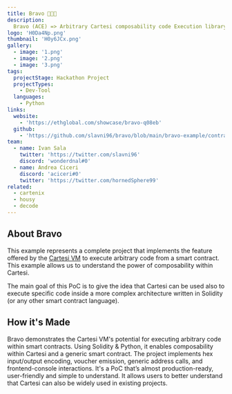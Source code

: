 ```yaml
---
title: Bravo 🍊🥕🍋
description:
  Bravo (ACE) => Arbitrary Cartesi composability code Execution library
logo: 'H0Da4Np.png'
thumbnail: 'H0y6JCx.png'
gallery:
  - image: '1.png'
  - image: '2.png'
  - image: '3.png'
tags:
  projectStage: Hackathon Project
  projectTypes:
    - Dev-Tool
  languages:
    - Python
links:
  website:
    - 'https://ethglobal.com/showcase/bravo-q08eb'
  github:
    - 'https://github.com/slavni96/bravo/blob/main/bravo-example/contracts/Example.sol'
team:
  - name: Ivan Sala
    twitter: 'https://twitter.com/slavni96'
    discord: 'wonderdnal#0'
  - name: Andrea Ciceri
    discord: 'aciceri#0'
    twitter: 'https://twitter.com/hornedSphere99'
related:
  - cartenix
  - housy
  - decode
---
```


## About Bravo

This example represents a complete project that implements the feature offered
by the [Cartesi VM](https://docs.cartesi.io/cartesi-machine/) to execute
arbitrary code from a smart contract. This example allows us to understand the
power of composability within Cartesi.

The main goal of this PoC is to give the idea that Cartesi can be used also to
execute specific code inside a more complex architecture written in Solidity (or
any other smart contract language).

## How it's Made

Bravo demonstrates the Cartesi VM's potential for executing arbitrary code
within smart contracts. Using Solidity & Python, it enables composability within
Cartesi and a generic smart contract. The project implements hex input/output
encoding, voucher emission, generic address calls, and frontend-console
interactions. It's a PoC that’s almost production-ready, user-friendly and
simple to understand. It allows users to better understand that Cartesi can also
be widely used in existing projects.
